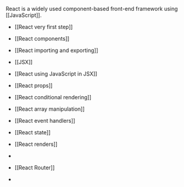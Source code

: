 React is a widely used component-based front-end framework using [[JavaScript]].

- [[React very first step]]
- [[React components]]
- [[React importing and exporting]]
- [[JSX]]
- [[React using JavaScript in JSX]]
- [[React props]]
- [[React conditional rendering]]
- [[React array manipulation]]
- [[React event handlers]]
- [[React state]]
- [[React renders]]
- 

- [[React Router]]
- 